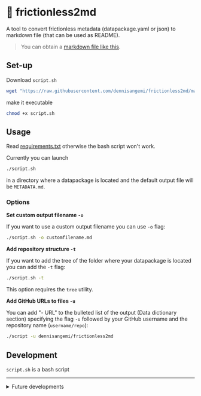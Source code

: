# 🔧 frictionless2md
A tool to convert frictionless metadata (datapackage.yaml or json) to markdown file (that can be used as README).

> You can obtain a [markdown file like this](https://github.com/chiaraadornetto/dati-tv-elezioni-ue-2019#readme).

## Set-up
Download `script.sh` 
```bash
wget "https://raw.githubusercontent.com/dennisangemi/frictionless2md/main/script.sh"
```

make it executable
```bash
chmod +x script.sh
```

## Usage
Read [requirements.txt](requirements.txt) otherwise the bash script won't work.

Currently you can launch 
```bash
./script.sh
``` 
in a directory where a datapackage is located and the default output file will be `METADATA.md`.

### Options

**Set custom output filename `-o`**

If you want to use a custom output filename you can use `-o` flag:
```bash
./script.sh -o customfilename.md
```

**Add repository structure `-t`**

If you want to add the tree of the folder where your datapackage is located you can add the `-t` flag:
```bash
./script.sh -t
```

This option requires the `tree` utility.

**Add GitHub URLs to files `-u`**

You can add "- URL" to the bulleted list of the output (Data dictionary section) specifying the flag `-u` followed by your GitHub username and the repository name (`username/repo`):

```bash
./script -u dennisangemi/frictionless2md
```


## Development
`script.sh` is a bash script

---
<details>
<summary>Future developments</summary>

## Installation

You can install this tool
```bash
apt-get bla bla instal bla bla frictionless2md
```
## Usage

Launch simply `frictionless2md` in the same directory where `datapackage.yaml` is located.
</details>
